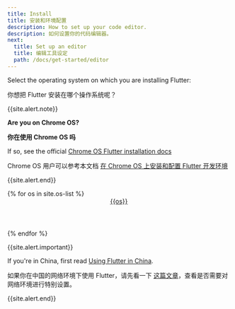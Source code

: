 ```yaml
---
title: Install
title: 安装和环境配置
description: How to set up your code editor.
description: 如何设置你的代码编辑器。
next:
  title: Set up an editor
  title: 编辑工具设定
  path: /docs/get-started/editor
---
```


Select the operating system on which you are installing Flutter:

你想把 Flutter 安装在哪个操作系统呢？

{{site.alert.note}}

  **Are you on Chrome OS?**
  
  **你在使用 Chrome OS 吗**

  If so, see the official [Chrome OS Flutter installation docs][]
  
  Chrome OS 用户可以参考本文档 [在 Chrome OS 上安装和配置 Flutter 开发环境][Chrome OS Flutter installation docs]
  
{{site.alert.end}}

<div class="card-deck mb-8">
{% for os in site.os-list %}
  <a class="card" href="/docs/get-started/install/{{os | downcase}}">
    <div class="card-body">
      <header class="card-title text-center m-0">
        {{os}}
        <i class="fab fa-{{os | downcase}}"></i>
      </header>
    </div>
  </a>
{% endfor %}
</div>

{{site.alert.important}}

  If you're in China, first read [Using Flutter in China][].
  
  如果你在中国的网络环境下使用 Flutter，请先看一下 [这篇文章][Using Flutter in China]，查看是否需要对网络环境进行特别设置。

{{site.alert.end}}

[Chrome OS Flutter installation docs]: /docs/get-started/install/chromeos
[Using Flutter in China]: /community/china

